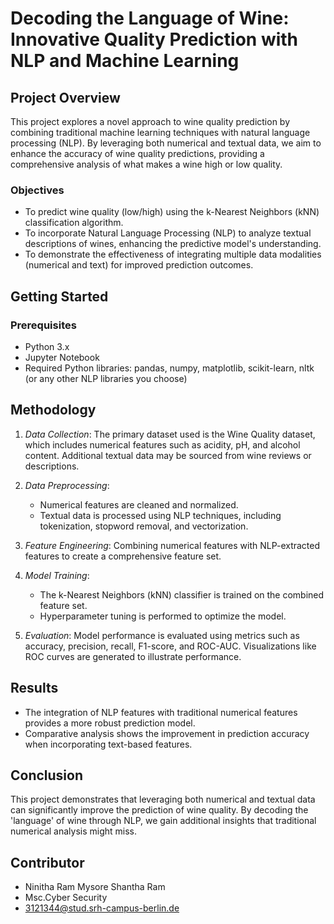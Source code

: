 # Decoding the Language of Wine: Innovative Quality Prediction with NLP and Machine Learning

## Project Overview

This project explores a novel approach to wine quality prediction by combining traditional machine learning techniques with natural language processing (NLP). By leveraging both numerical and textual data, we aim to enhance the accuracy of wine quality predictions, providing a comprehensive analysis of what makes a wine high or low quality.

### Objectives

- To predict wine quality (low/high) using the k-Nearest Neighbors (kNN) classification algorithm.
- To incorporate Natural Language Processing (NLP) to analyze textual descriptions of wines, enhancing the predictive model's understanding.
- To demonstrate the effectiveness of integrating multiple data modalities (numerical and text) for improved prediction outcomes.

## Getting Started

### Prerequisites

- Python 3.x
- Jupyter Notebook
- Required Python libraries: pandas, numpy, matplotlib, scikit-learn, nltk (or any other NLP libraries you choose)    

## Methodology

1. *Data Collection*: The primary dataset used is the Wine Quality dataset, which includes numerical features such as acidity, pH, and alcohol content. Additional textual data may be sourced from wine reviews or descriptions.

2. *Data Preprocessing*: 
   - Numerical features are cleaned and normalized.
   - Textual data is processed using NLP techniques, including tokenization, stopword removal, and vectorization.

3. *Feature Engineering*: Combining numerical features with NLP-extracted features to create a comprehensive feature set.

4. *Model Training*: 
   - The k-Nearest Neighbors (kNN) classifier is trained on the combined feature set.
   - Hyperparameter tuning is performed to optimize the model.

5. *Evaluation*: Model performance is evaluated using metrics such as accuracy, precision, recall, F1-score, and ROC-AUC. Visualizations like ROC curves are generated to illustrate performance.

## Results

- The integration of NLP features with traditional numerical features provides a more robust prediction model.
- Comparative analysis shows the improvement in prediction accuracy when incorporating text-based features.

## Conclusion

This project demonstrates that leveraging both numerical and textual data can significantly improve the prediction of wine quality. By decoding the 'language' of wine through NLP, we gain additional insights that traditional numerical analysis might miss.

## Contributor

- Ninitha Ram Mysore Shantha Ram
- Msc.Cyber Security
- 3121344@stud.srh-campus-berlin.de
